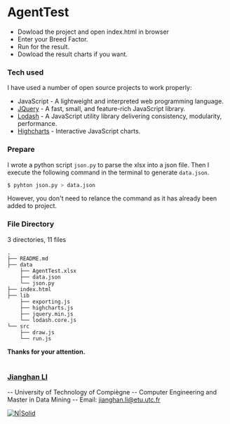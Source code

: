 # AgentTest

  - Dowload the project and open index.html in browser
  - Enter your Breed Factor.
  - Run for the result.
  - Dowload the result charts if you want.

### Tech used

I have used a number of open source projects to work properly:

* JavaScript - A lightweight and interpreted web programming language.
* [JQuery] - A fast, small, and feature-rich JavaScript library.
* [Lodash] - A JavaScript utility library delivering consistency, modularity, performance.
* [Highcharts] - Interactive JavaScript charts.

### Prepare
I wrote a python script `json.py` to parse the xlsx into a json file. Then I execute the following command in the terminal to generate `data.json`.
```sh
$ pyhton json.py > data.json
```
However, you don't need to relance the command as it has already been added to project.

### File Directory
3 directories, 11 files
    
    .
    ├── README.md
    ├── data
        ├── AgentTest.xlsx
        ├── data.json
        └── json.py
    ├── index.html
    ├── lib
        ├── exporting.js
        ├── highcharts.js
        ├── jquery.min.js
        └── lodash.core.js
    └── src
        ├── draw.js
        └── run.js





**Thanks for your attention.**

   [jQuery]: <http://jquery.com>
   [Lodash]: <https://lodash.com/>
   [Highcharts]: <http://www.highcharts.com>
   
#
#
### [Jianghan LI](https://www.linkedin.com/in/MisterLi)

-- University of Technology of Compiègne
-- Computer Engineering and Master in Data Mining
-- Email: jianghan.li@etu.utc.fr

   [![N|Solid](https://www.utc.fr/cru-1480691738/typo3conf/ext/site/Resources/Public/Frontend/vendor/html/images/utc-site-logo.png)](https://www.utc.fr/)
